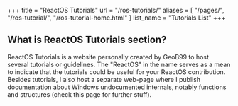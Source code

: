 +++
title = "ReactOS Tutorials"
url = "/ros-tutorials/"
aliases = [
    "/pages/",
    "/ros-tutorial/",
    "/ros-tutorial-home.html"
]
list_name = "Tutorials List"
+++

## What is ReactOS Tutorials section?

ReactOS Tutorials is a website personally created by GeoB99 to host several tutorials or guidelines. The "ReactOS" in the name serves as a mean to indicate that the tutorials could be useful for your ReactOS contribution. Besides tutorials, I also host a separate web-page where I publish documentation about Windows undocumented internals, notably functions and structures (check this page for further stuff).